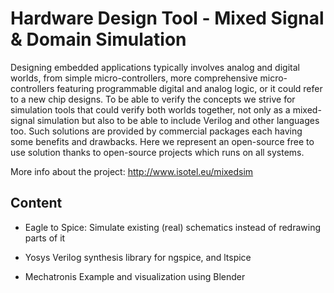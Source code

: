 # Hardware Design Tool - Mixed Signal & Domain Simulation

Designing embedded applications typically involves analog and digital worlds, 
from simple micro-controllers, more comprehensive micro-controllers featuring 
programmable digital and analog logic, or it could refer to a new chip designs. 
To be able to verify the concepts we strive for simulation tools that could verify 
both worlds together, not only as a mixed-signal simulation but also to be able to 
include Verilog and other languages too. Such solutions are provided by commercial 
packages each having some benefits and drawbacks. Here we represent an open-source
free to use solution thanks to open-source projects which runs on all systems.

More info about the project: http://www.isotel.eu/mixedsim

## Content

- Eagle to Spice: Simulate existing (real) schematics instead of redrawing parts of it

- Yosys Verilog synthesis library for ngspice, and ltspice

- Mechatronis Example and visualization using Blender
